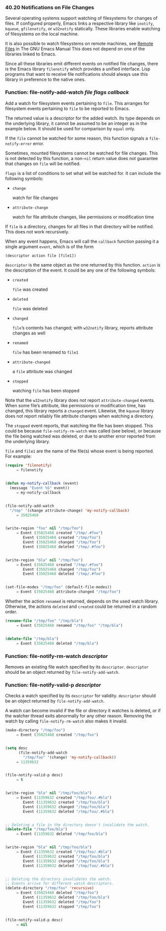 

### 40.20 Notifications on File Changes

Several operating systems support watching of filesystems for changes of files. If configured properly, Emacs links a respective library like `inotify`, `kqueue`, `gfilenotify`, or `w32notify` statically. These libraries enable watching of filesystems on the local machine.

It is also possible to watch filesystems on remote machines, see [Remote Files](https://www.gnu.org/software/emacs/manual/html_node/emacs/Remote-Files.html#Remote-Files) in The GNU Emacs Manual This does not depend on one of the libraries linked to Emacs.

Since all these libraries emit different events on notified file changes, there is the Emacs library `filenotify` which provides a unified interface. Lisp programs that want to receive file notifications should always use this library in preference to the native ones.

### Function: **file-notify-add-watch** *file flags callback*

Add a watch for filesystem events pertaining to `file`. This arranges for filesystem events pertaining to `file` to be reported to Emacs.

The returned value is a descriptor for the added watch. Its type depends on the underlying library, it cannot be assumed to be an integer as in the example below. It should be used for comparison by `equal` only.

If the `file` cannot be watched for some reason, this function signals a `file-notify-error` error.

Sometimes, mounted filesystems cannot be watched for file changes. This is not detected by this function, a non-`nil` return value does not guarantee that changes on `file` will be notified.

`flags` is a list of conditions to set what will be watched for. It can include the following symbols:

*   `change`

    watch for file changes

*   `attribute-change`

    watch for file attribute changes, like permissions or modification time

If `file` is a directory, changes for all files in that directory will be notified. This does not work recursively.

When any event happens, Emacs will call the `callback` function passing it a single argument `event`, which is of the form

```lisp
(descriptor action file [file1])
```

`descriptor` is the same object as the one returned by this function. `action` is the description of the event. It could be any one of the following symbols:

*   `created`

    `file` was created

*   `deleted`

    `file` was deleted

*   `changed`

    `file`’s contents has changed; with `w32notify` library, reports attribute changes as well

*   `renamed`

    `file` has been renamed to `file1`

*   `attribute-changed`

    a `file` attribute was changed

*   `stopped`

    watching `file` has been stopped

Note that the `w32notify` library does not report `attribute-changed` events. When some file’s attribute, like permissions or modification time, has changed, this library reports a `changed` event. Likewise, the `kqueue` library does not report reliably file attribute changes when watching a directory.

The `stopped` event reports, that watching the file has been stopped. This could be because `file-notify-rm-watch` was called (see below), or because the file being watched was deleted, or due to another error reported from the underlying library.

`file` and `file1` are the name of the file(s) whose event is being reported. For example:

```lisp
(require 'filenotify)
     ⇒ filenotify
```

```lisp
```

```lisp
(defun my-notify-callback (event)
  (message "Event %S" event))
     ⇒ my-notify-callback
```

```lisp
```

```lisp
(file-notify-add-watch
  "/tmp" '(change attribute-change) 'my-notify-callback)
     ⇒ 35025468
```

```lisp
```

```lisp
(write-region "foo" nil "/tmp/foo")
     ⇒ Event (35025468 created "/tmp/.#foo")
        Event (35025468 created "/tmp/foo")
        Event (35025468 changed "/tmp/foo")
        Event (35025468 deleted "/tmp/.#foo")
```

```lisp
```

```lisp
(write-region "bla" nil "/tmp/foo")
     ⇒ Event (35025468 created "/tmp/.#foo")
        Event (35025468 changed "/tmp/foo")
        Event (35025468 deleted "/tmp/.#foo")
```

```lisp
```

```lisp
(set-file-modes "/tmp/foo" (default-file-modes))
     ⇒ Event (35025468 attribute-changed "/tmp/foo")
```

Whether the action `renamed` is returned, depends on the used watch library. Otherwise, the actions `deleted` and `created` could be returned in a random order.

```lisp
(rename-file "/tmp/foo" "/tmp/bla")
     ⇒ Event (35025468 renamed "/tmp/foo" "/tmp/bla")
```

```lisp
```

```lisp
(delete-file "/tmp/bla")
     ⇒ Event (35025468 deleted "/tmp/bla")
```

### Function: **file-notify-rm-watch** *descriptor*

Removes an existing file watch specified by its `descriptor`. `descriptor` should be an object returned by `file-notify-add-watch`.

### Function: **file-notify-valid-p** *descriptor*

Checks a watch specified by its `descriptor` for validity. `descriptor` should be an object returned by `file-notify-add-watch`.

A watch can become invalid if the file or directory it watches is deleted, or if the watcher thread exits abnormally for any other reason. Removing the watch by calling `file-notify-rm-watch` also makes it invalid.

```lisp
(make-directory "/tmp/foo")
     ⇒ Event (35025468 created "/tmp/foo")
```

```lisp
```

```lisp
(setq desc
      (file-notify-add-watch
        "/tmp/foo" '(change) 'my-notify-callback))
     ⇒ 11359632
```

```lisp
```

```lisp
(file-notify-valid-p desc)
     ⇒ t
```

```lisp
```

```lisp
(write-region "bla" nil "/tmp/foo/bla")
     ⇒ Event (11359632 created "/tmp/foo/.#bla")
        Event (11359632 created "/tmp/foo/bla")
        Event (11359632 changed "/tmp/foo/bla")
        Event (11359632 deleted "/tmp/foo/.#bla")
```

```lisp
```

```lisp
;; Deleting a file in the directory doesn't invalidate the watch.
(delete-file "/tmp/foo/bla")
     ⇒ Event (11359632 deleted "/tmp/foo/bla")
```

```lisp
```

```lisp
(write-region "bla" nil "/tmp/foo/bla")
     ⇒ Event (11359632 created "/tmp/foo/.#bla")
        Event (11359632 created "/tmp/foo/bla")
        Event (11359632 changed "/tmp/foo/bla")
        Event (11359632 deleted "/tmp/foo/.#bla")
```

```lisp
```

```lisp
;; Deleting the directory invalidates the watch.
;; Events arrive for different watch descriptors.
(delete-directory "/tmp/foo" 'recursive)
     ⇒ Event (35025468 deleted "/tmp/foo")
        Event (11359632 deleted "/tmp/foo/bla")
        Event (11359632 deleted "/tmp/foo")
        Event (11359632 stopped "/tmp/foo")
```

```lisp
```

```lisp
(file-notify-valid-p desc)
     ⇒ nil
```
